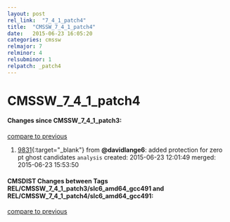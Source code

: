 ```yaml
---
layout: post
rel_link:  "7_4_1_patch4"
title:  "CMSSW_7_4_1_patch4"
date:   2015-06-23 16:05:20
categories: cmssw
relmajor: 7
relminor: 4
relsubminor: 1
relpatch: _patch4
---
```


# CMSSW_7_4_1_patch4
#### Changes since CMSSW_7_4_1_patch3:

[compare to previous](https://github.com/cms-sw/cmssw/compare/CMSSW_7_4_1_patch3...CMSSW_7_4_1_patch4)



1. [9831](http://github.com/cms-sw/cmssw/pull/9831){:target="_blank"}  from **@davidlange6**: added protection for zero pt ghost candidates `analysis`  created: 2015-06-23 12:01:49 merged: 2015-06-23 15:53:50

#### CMSDIST Changes between Tags REL/CMSSW_7_4_1_patch3/slc6_amd64_gcc491 and REL/CMSSW_7_4_1_patch4/slc6_amd64_gcc491:

[compare to previous](https://github.com/cms-sw/cmsdist/compare/REL/CMSSW_7_4_1_patch3/slc6_amd64_gcc491...REL/CMSSW_7_4_1_patch4/slc6_amd64_gcc491)


